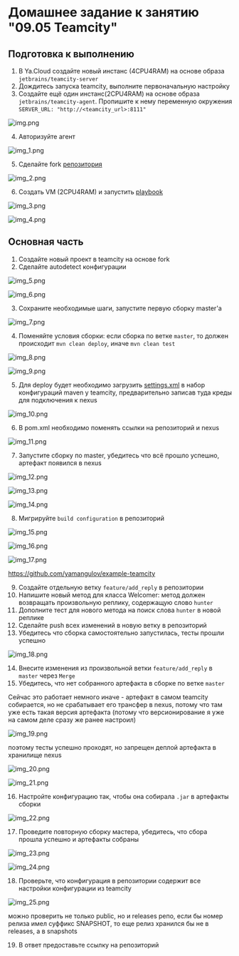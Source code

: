 # Домашнее задание к занятию "09.05 Teamcity"

## Подготовка к выполнению

1. В Ya.Cloud создайте новый инстанс (4CPU4RAM) на основе образа `jetbrains/teamcity-server`
2. Дождитесь запуска teamcity, выполните первоначальную настройку
3. Создайте ещё один инстанс(2CPU4RAM) на основе образа `jetbrains/teamcity-agent`. Пропишите к нему переменную окружения `SERVER_URL: "http://<teamcity_url>:8111"`

![img.png](img.png)

4. Авторизуйте агент

![img_1.png](img_1.png)

5. Сделайте fork [репозитория](https://github.com/aragastmatb/example-teamcity)

![img_2.png](img_2.png)

6. Создать VM (2CPU4RAM) и запустить [playbook](./infrastructure)

![img_3.png](img_3.png)

![img_4.png](img_4.png)

## Основная часть

1. Создайте новый проект в teamcity на основе fork
2. Сделайте autodetect конфигурации

![img_5.png](img_5.png)

![img_6.png](img_6.png)

3. Сохраните необходимые шаги, запустите первую сборку master'a

![img_7.png](img_7.png)

4. Поменяйте условия сборки: если сборка по ветке `master`, то должен происходит `mvn clean deploy`, иначе `mvn clean test`

![img_8.png](img_8.png)

![img_9.png](img_9.png)

5. Для deploy будет необходимо загрузить [settings.xml](./teamcity/settings.xml) в набор конфигураций maven у teamcity, предварительно записав туда креды для подключения к nexus

![img_10.png](img_10.png)

6. В pom.xml необходимо поменять ссылки на репозиторий и nexus

![img_11.png](img_11.png)

7. Запустите сборку по master, убедитесь что всё прошло успешно, артефакт появился в nexus

![img_12.png](img_12.png)

![img_13.png](img_13.png)

![img_14.png](img_14.png)

8. Мигрируйте `build configuration` в репозиторий

![img_15.png](img_15.png)

![img_16.png](img_16.png)

![img_17.png](img_17.png)

https://github.com/yamangulov/example-teamcity

9. Создайте отдельную ветку `feature/add_reply` в репозитории
10. Напишите новый метод для класса Welcomer: метод должен возвращать произвольную реплику, содержащую слово `hunter`
11. Дополните тест для нового метода на поиск слова `hunter` в новой реплике
12. Сделайте push всех изменений в новую ветку в репозиторий
13. Убедитесь что сборка самостоятельно запустилась, тесты прошли успешно

![img_18.png](img_18.png)

14. Внесите изменения из произвольной ветки `feature/add_reply` в `master` через `Merge`
15. Убедитесь, что нет собранного артефакта в сборке по ветке `master`

Сейчас это работает немного иначе - артефакт в самом teamcity собирается, но не срабатывает его трансфер в nexus, потому что там уже есть такая версия артефакта (потому что версионирование я уже на самом деле сразу же ранее настроил)

![img_19.png](img_19.png)

поэтому тесты успешно проходят, но запрещен деплой артефакта в хранилище nexus

![img_20.png](img_20.png)

![img_21.png](img_21.png)

16. Настройте конфигурацию так, чтобы она собирала `.jar` в артефакты сборки

![img_22.png](img_22.png)

17. Проведите повторную сборку мастера, убедитесь, что сбора прошла успешно и артефакты собраны

![img_23.png](img_23.png)

![img_24.png](img_24.png)

18. Проверьте, что конфигурация в репозитории содержит все настройки конфигурации из teamcity

![img_25.png](img_25.png)

можно проверить не только public, но и releases репо, если бы номер релиза имел суффикс SNAPSHOT, то еще релиз хранился бы не в releases, а в snapshots

19. В ответ предоставьте ссылку на репозиторий


